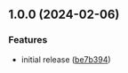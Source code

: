 ## 1.0.0 (2024-02-06)


### Features

* initial release ([be7b394](https://github.com/BrendanGalloway/semantic-poc/commit/be7b394588ca937c9df2f8c1fa8666f5361e4989))

